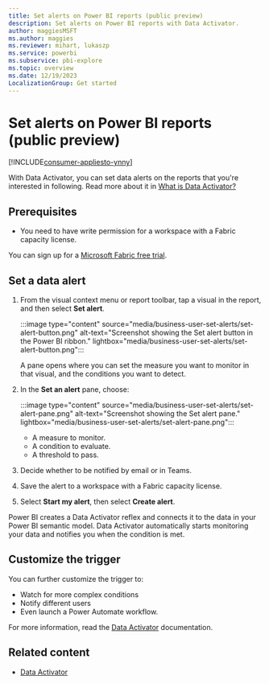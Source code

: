 ```yaml
---
title: Set alerts on Power BI reports (public preview)
description: Set alerts on Power BI reports with Data Activator.
author: maggiesMSFT
ms.author: maggies
ms.reviewer: mihart, lukaszp
ms.service: powerbi
ms.subservice: pbi-explore
ms.topic: overview
ms.date: 12/19/2023
LocalizationGroup: Get started
---
```


# Set alerts on Power BI reports (public preview)

[!INCLUDE[consumer-appliesto-ynny](../includes/consumer-appliesto-ynny.md)]

With Data Activator, you can set data alerts on the reports that you're interested in following. Read more about it in [What is Data Activator?](/fabric/data-activator/data-activator-introduction)

## Prerequisites

- You need to have write permission for a workspace with a Fabric capacity license.

You can sign up for a [Microsoft Fabric free trial](https://aka.ms/try-fabric).

## Set a data alert

1. From the visual context menu or report toolbar, tap a visual in the report, and then select  **Set alert**.

    :::image type="content" source="media/business-user-set-alerts/set-alert-button.png" alt-text="Screenshot showing the Set alert button in the Power BI ribbon." lightbox="media/business-user-set-alerts/set-alert-button.png":::

    A pane opens where you can set the measure you want to monitor in that visual, and the conditions you want to detect.

1. In the **Set an alert** pane, choose:

    :::image type="content" source="media/business-user-set-alerts/set-alert-pane.png" alt-text="Screenshot showing the Set alert pane." lightbox="media/business-user-set-alerts/set-alert-pane.png":::

    - A measure to monitor.
    - A condition to evaluate.
    - A threshold to pass.

1. Decide whether to be notified by email or in Teams.
1. Save the alert to a workspace with a Fabric capacity license.
1. Select **Start my alert**, then select **Create alert**.

Power BI creates a Data Activator reflex and connects it to the data in your Power BI semantic model. Data Activator automatically starts monitoring your data and notifies you when the condition is met.

## Customize the trigger

You can further customize the trigger to:

- Watch for more complex conditions
- Notify different users
- Even launch a Power Automate workflow.

For more information, read the [Data Activator](/fabric/data-activator/data-activator-introduction) documentation.

## Related content

- [Data Activator](/fabric/data-activator/data-activator-introduction)

